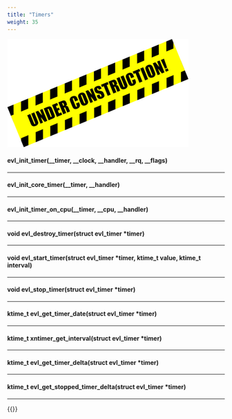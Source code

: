 ```yaml
---
title: "Timers"
weight: 35
---
```


![Alt text](/images/wip.png "To be continued")

#### evl_init_timer(__timer, __clock, __handler, __rq, __flags)

---

#### evl_init_core_timer(__timer, __handler)

---

#### evl_init_timer_on_cpu(__timer, __cpu, __handler)

---

#### void evl_destroy_timer(struct evl_timer *timer)

---

#### void evl_start_timer(struct evl_timer *timer, ktime_t value, ktime_t interval)

---

#### void evl_stop_timer(struct evl_timer *timer)

---

#### ktime_t evl_get_timer_date(struct evl_timer *timer)

---

#### ktime_t xntimer_get_interval(struct evl_timer *timer)

---

#### ktime_t evl_get_timer_delta(struct evl_timer *timer)

---

#### ktime_t evl_get_stopped_timer_delta(struct evl_timer *timer)

---

{{<lastmodified>}}
